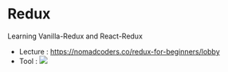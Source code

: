 # Redux

Learning Vanilla-Redux and React-Redux

- Lecture : https://nomadcoders.co/redux-for-beginners/lobby
- Tool : <img src="https://img.shields.io/badge/vs Code-007ACC?style=plastic-square&logo=Visual Studio Code&logoColor=white"/>
